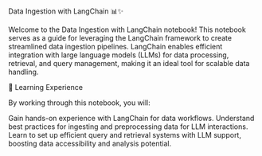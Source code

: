 Data Ingestion with LangChain 📊✨

Welcome to the Data Ingestion with LangChain notebook! This notebook serves as a guide for leveraging the LangChain framework to create streamlined data ingestion pipelines. LangChain enables efficient integration with large language models (LLMs) for data processing, retrieval, and query management, making it an ideal tool for scalable data handling.

📘 Learning Experience

By working through this notebook, you will:

Gain hands-on experience with LangChain for data workflows.
Understand best practices for ingesting and preprocessing data for LLM interactions.
Learn to set up efficient query and retrieval systems with LLM support, boosting data accessibility and analysis potential.
